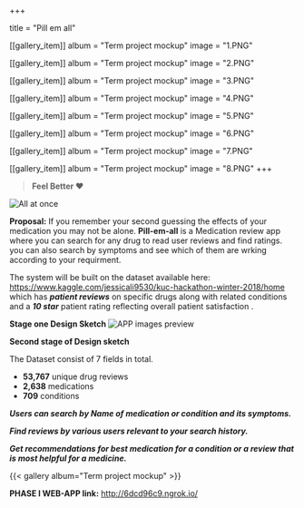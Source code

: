+++
  
title = "Pill em all"

[[gallery_item]]
album = "Term project mockup"
image = "1.PNG"

[[gallery_item]]
album = "Term project mockup"
image = "2.PNG"

[[gallery_item]]
album = "Term project mockup"
image = "3.PNG"

[[gallery_item]]
album = "Term project mockup"
image = "4.PNG"

[[gallery_item]]
album = "Term project mockup"
image = "5.PNG"

[[gallery_item]]
album = "Term project mockup"
image = "6.PNG"

[[gallery_item]]
album = "Term project mockup"
image = "7.PNG"

[[gallery_item]]
album = "Term project mockup"
image = "8.PNG"
+++

> **Feel Better  :heart:**

![All at once](/img/med.jpg)

**Proposal:**
If you remember your second guessing the effects of your medication you may not be alone. **Pill-em-all** is a Medication review app where you can search for any drug to read user reviews and find ratings. you can also search by symptoms and see which of them are wrking according to your requirment.

The system will be built on the dataset available here: https://www.kaggle.com/jessicali9530/kuc-hackathon-winter-2018/home which has **_patient reviews_** on specific drugs along with related conditions and a **_10 star_** patient rating reflecting overall patient satisfaction .


**Stage one Design Sketch**
![APP images preview](/img/img1.jpg)


**Second stage of Design sketch**

The Dataset consist of 7 fields in total.

* **53,767** unique drug reviews
* **2,638** medications
* **709** conditions

**_Users can search by Name of medication or condition and its symptoms._**

**_Find reviews by various users relevant to your search history._**

**_Get recommendations for best medication for a condition or a review that is most helpful for a medicine._**


{{< gallery album="Term project mockup" >}}


**PHASE I WEB-APP link:** http://6dcd96c9.ngrok.io/
